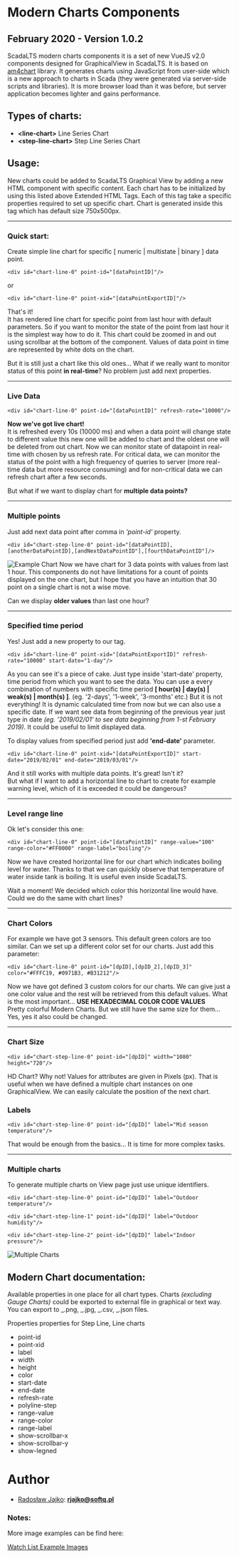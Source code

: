 # Modern Charts Components

## February 2020 - Version 1.0.2

ScadaLTS modern charts components it is a set of new VueJS v2.0 components designed for GraphicalView in ScadaLTS. It is based on [am4chart](https://www.amcharts.com/) library. It generates charts using JavaScript from user-side which is a new approach to charts in Scada (they were generated via server-side scripts and libraries). It is more browser load than it was before, but server application becomes lighter and gains performance.

## Types of charts:

- **\<line-chart>** Line Series Chart
- **\<step-line-chart>** Step Line Series Chart

## Usage:

New charts could be added to ScadaLTS Graphical View by adding a new HTML component with specific content. Each chart has to be initialized by using this listed above Extended HTML Tags. Each of this tag take a specific properties required to set up specific chart. Chart is generated inside this tag which has default size 750x500px.

---

### Quick start:

Create simple line chart for specific [ numeric | multistate | binary ] data point.

```
<div id="chart-line-0" point-id="[dataPointID]"/>
```

or

```
<div id="chart-line-0" point-xid="[dataPointExportID]"/>
```

That's it!\
It has rendered line chart for specific point from last hour with default parameters. So if you want to monitor the state of the point from last hour it is the simplest way how to do it. This chart could be zoomed in and out using scrollbar at the bottom of the component. Values of data point in time are represented by white dots on the chart.

But it is still just a chart like this old ones... What if we really want to monitor status of this point **in real-time**? No problem just add next properties.

---

### Live Data

```
<div id="chart-line-0" point-id="[dataPointID]" refresh-rate="10000"/>
```

**Now we've got live chart!**\
It is refreshed every 10s (10000 ms) and when a data point will change state to different value this new one will be added to chart and the oldest one will be deleted from out chart. Now we can monitor state of datapoint in real-time with chosen by us refresh rate. For critical data, we can monitor the status of the point with a high frequency of queries to server (more real-time data but more resource consuming) and for non-critical data we can refresh chart after a few seconds.

But what if we want to display chart for **multiple data points?**

---

### Multiple points

Just add next data point after comma in _'point-id'_ property.

```
<div id="chart-step-line-0" point-id="[dataPointID],[anotherDataPointID],[andNextDataPointID"],[fourthDataPointID"]/>
```

![Example Chart](../../assets/doc/watch_list/MWL_4-DataPoints.gif)
Now we have chart for 3 data points with values from last 1 hour. This components do not have limitations for a count of points displayed on the one chart, but I hope that you have an intuition that 30 point on a single chart is not a wise move.

Can we display **older values** than last one hour?

---

### Specified time period

Yes! Just add a new property to our tag.

```
<div id="chart-line-0" point-xid="[dataPointExportID]" refresh-rate="10000" start-date="1-day"/>
```

As you can see it's a piece of cake. Just type inside 'start-date' property, time period from which you want to see the data. You can use a every combination of numbers with specific time period **[ hour(s) | day(s) | weak(s) | month(s) ]**. (eg. '2-days', '1-week', '3-months' etc.) But it is not everything! It is dynamic calculated time from now but we can also use a specific date. If we want see data from beginning of the previous year just type in date _(eg. '2019/02/01' to see data beginning from 1-st February 2019)_. It could be useful to limit displayed data.

To display values from specified period just add **'end-date'** parameter.

```
<div id="chart-line-0" point-xid="[dataPointExportID]" start-date="2019/02/01" end-date="2019/03/01"/>
```

And it still works with multiple data points. It's great! Isn't it? \
But what if I want to add a horizontal line to chart to create for example warning level, which of it is exceeded it could be dangerous?

---

### Level range line

Ok let's consider this one:

```
<div id="chart-line-0" point-id="[dataPointID]" range-value="100" range-color="#FF0000" range-label="boiling"/>
```

Now we have created horizontal line for our chart which indicates boiling level for water. Thanks to that we can quickly observe that temperature of water inside tank is boiling. It is useful even inside ScadaLTS.

Wait a moment! We decided which color this horizontal line would have. Could we do the same with chart lines?

---

### Chart Colors

For example we have got 3 sensors. This default green colors are too similar. Can we set up a different color set for our charts. Just add this parameter:

```
<div id="chart-line-0" point-id="[dpID],[dpID_2],[dpID_3]" color="#FFFC19, #0971B3, #B31212"/>
```

Now we have got defined 3 custom colors for our charts. We can give just a one color value and the rest will be retrieved from this default values. What is the most important... **USE HEXADECIMAL COLOR CODE VALUES**\
Pretty colorful Modern Charts. But we still have the same size for them... Yes, yes it also could be changed.

---

### Chart Size

```
<div id="chart-step-line-0" point-id="[dpID]" width="1080" height="720"/>
```

HD Chart? Why not! Values for attributes are given in Pixels (px). That is useful when we have defined a multiple chart instances on one GraphicalView. We can easily calculate the position of the next chart.

### Labels

```
<div id="chart-step-line-0" point-id="[dpID]" label="Mid season temperature"/>
```

That would be enough from the basics... It is time for more complex tasks.

---

### Multiple charts

To generate multiple charts on View page just use unique identifiers.

```
<div id="chart-step-line-0" point-id="[dpID]" label="Outdoor temperature"/>

<div id="chart-step-line-1" point-id="[dpID]" label="Outdoor humidity"/>

<div id="chart-step-line-2" point-id="[dpID]" label="Indoor pressure"/>
```

![Multiple Charts](../../assets/doc/watch_list/MWL_CompareCharts.gif)

## Modern Chart documentation:

Available properties in one place for all chart types. Charts _(excluding Gauge Charts)_ could be exported to external file in graphical or text way. You can export to _.png, _.jpg, _.csv, _.json files.

Properties properties for Step Line, Line charts

- point-id
- point-xid
- label
- width
- height
- color
- start-date
- end-date
- refresh-rate
- polyline-step
- range-value
- range-color
- range-label
- show-scrollbar-x
- show-scrollbar-y
- show-legned

# Author

- [Radosław Jajko](https://github.com/radek2s): **rjajko@softq.pl**

### Notes:

More image examples can be find here:

[Watch List Example Images](../../assets/doc/watch_list/)
